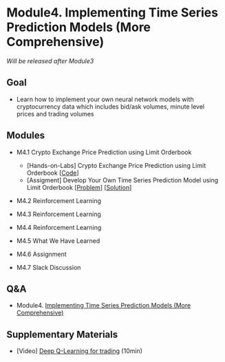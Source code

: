 # Module4. Implementing Time Series Prediction Models (More Comprehensive)

*Will be released after Module3*

## Goal
- Learn how to implement your own neural network models with cryptocurrency data which includes bid/ask volumes, minute level prices and trading volumes 

## Modules
- M4.1 Crypto Exchange Price Prediction using Limit Orderbook
    - [Hands-on-Labs] Crypto Exchange Price Prediction using Limit Orderbook [[Code]()]
    - [Assigment] Develop Your Own Time Series Prediction Model using Limit Orderbook [[Problem]()] [[Solution]()]

- M4.2 Reinforcement Learning
- M4.3 Reinforcement Learning
- M4.4 Reinforcement Learning
- M4.5 What We Have Learned

- M4.6 Assignment
- M4.7 Slack Discussion

## Q&A
- Module4. [Implementing Time Series Prediction Models (More Comprehensive)](../Q&A/Module4.md)

## Supplementary Materials
- [Video] [Deep Q-Learning for trading](https://www.youtube.com/watch?v=rRssY6FrTvU) (10min)
